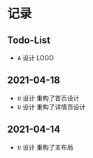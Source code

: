 # 记录

## Todo-List

+ `A` 设计 LOGO

## 2021-04-18

+ `U` 设计 重构了首页设计
+ `U` 设计 重构了详情页设计

## 2021-04-14

+ `U` 设计 重构了主布局
